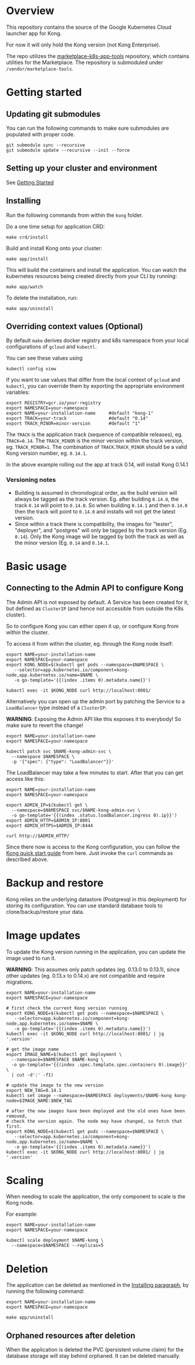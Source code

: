 # Overview

This repository contains the source of the Google Kubernetes Cloud
launcher app for Kong.

For now it will only hold the Kong version (not Kong Enterprise).

The repo utilizes the [marketplace-k8s-app-tools](https://github.com/GoogleCloudPlatform/marketplace-k8s-app-tools)
repository, which contains utilities for the Marketplace.
The repository is submoduled under `/vendor/marketplace-tools`.

# Getting started

## Updating git submodules

You can run the following commands to make sure submodules
are populated with proper code.

```shell
git submodule sync --recursive
git submodule update --recursive --init --force
```

## Setting up your cluster and environment

See [Getting Started](https://github.com/GoogleCloudPlatform/marketplace-k8s-app-tools/blob/master/README.md#getting-started)

## Installing

Run the following commands from within the `kong` folder.

Do a one time setup for application CRD:

```shell
make crd/install
```

Build and install Kong onto your cluster:

```shell
make app/install
```

This will build the containers and install the application. You can
watch the kubernetes resources being created directly from your CLI
by running:

```shell
make app/watch
```

To delete the installation, run:

```shell
make app/uninstall
```
 
## Overriding context values (Optional)

By default `make` derives docker registry and k8s namespace
from your local configurations of `gcloud` and `kubectl`. 

You can see these values using

```shell
kubectl config view
```

If you want to use values that differ from the local context of `gcloud` and `kubectl`,
you can override them by exporting the appropriate environment variables:

```shell
export REGISTRY=gcr.io/your-registry
export NAMESPACE=your-namespace
export NAME=your-installation-name     #default "kong-1"
export TRACK=your-track                #default "0.14"
export TRACK_MINOR=minor-version       #default "1"
```

The `TRACK` is the application track (sequence of compatible releases), eg. `TRACK=0.14`.
The `TRACK_MINOR` is the minor version within the track version, eg. `TRACK_MINOR=1`.
The combination of `TRACK`.`TRACK_MINOR` should be a valid Kong version number, eg. `0.14.1`.

In the above example rolling out the app at track 0.14, will install Kong 0.14.1

### Versioning notes

- Building is assumed in chronological order, as the build version will always be tagged
  as the track version. Eg. after building `0.14.0`, the track `0.14` will point to `0.14.0`.
  So when building `0.14.1` and then `0.14.0` then the track will point to `0.14.0` and installs
  will not get the latest version.
- Since within a track there is compatibility, the images for "tester", "deployer", and "postgres" will
  only be tagged by the track version (Eg. `0.14`). Only the Kong image will be tagged by both
  the track as well as the minor version (Eg. `0.14` and `0.14.1`.

# Basic usage

## Connecting to the Admin API to configure Kong

The Admin API is not exposed by default. A Service has been created for it,
but defined as `ClusterIP` (and hence not accessible from outside the K8s
cluster).

So to configure Kong you can either open it up, or configure Kong from within the
cluster.

To access it from within the cluster, eg. through the Kong node itself:

```shell
export NAME=your-installation-name
export NAMESPACE=your-namespace
export KONG_NODE=$(kubectl get pods --namespace=$NAMESPACE \
   --selector=app.kubernetes.io/component=kong-node,app.kubernetes.io/name=$NAME \
   -o go-template='{{(index .items 0).metadata.name}}')

kubectl exec -it $KONG_NODE curl http://localhost:8001/
```

Alternatively you can open up the admin port by patching the Service to a
`LoadBalancer` type instead of a `ClusterIP`:

**WARNING**: Exposing the Admin API like this exposes it to everybody! So make
sure to revert the change!

```shell
export NAME=your-installation-name
export NAMESPACE=your-namespace

kubectl patch svc $NAME-kong-admin-svc \
  --namespace $NAMESPACE \
  -p '{"spec": {"type": "LoadBalancer"}}'
```

The LoadBalancer may take a few minutes to start. After that you can get access
like this:

```shell
export NAME=your-installation-name
export NAMESPACE=your-namespace

export ADMIN_IP=$(kubectl get \
  --namespace=$NAMESPACE svc/$NAME-kong-admin-svc \
  -o go-template='{{(index .status.loadBalancer.ingress 0).ip}}')
export ADMIN_HTTP=$ADMIN_IP:8001
export ADMIN_HTTPS=$ADMIN_IP:8444

curl http://$ADMIN_HTTP/
```

Since there now is access to the Kong configuration, you can follow the
[Kong quick start guide](https://docs.konghq.com/latest/getting-started/quickstart/)
from here. Just invoke the `curl` commands as described above.

# Backup and restore

Kong relies on the underlying datastore (Postgresql in this deployment) for
storing its configuration. You can use standard database tools to
clone/backup/restore your data.

# Image updates

To update the Kong version running in the application, you can update
the image used to run it.

**WARNING**: This assumes only patch updates (eg. 0.13.0 to 0.13.1), since
other updates (eg. 0.13.x to 0.14.x) are not compatible and require migrations.

```shell
export NAME=your-installation-name
export NAMESPACE=your-namespace

# first check the current Kong version running
export KONG_NODE=$(kubectl get pods --namespace=$NAMESPACE \
   --selector=app.kubernetes.io/component=kong-node,app.kubernetes.io/name=$NAME \
   -o go-template='{{(index .items 0).metadata.name}}')
kubectl exec -it $KONG_NODE curl http://localhost:8001/ | jq '.version'

# get the image name
export IMAGE_NAME=$(kubectl get deployment \
  --namespace=$NAMESPACE $NAME-kong \
  -o go-template='{{(index .spec.template.spec.containers 0).image}}' \
  | cut -d':' -f1)

# update the image to the new version
export NEW_TAG=0.14.1
kubectl set image --namespace=$NAMESPACE deployments/$NAME-kong kong-node=$IMAGE_NAME:$NEW_TAG

# after the new images have been deployed and the old ones have been removed,
# check the version again. The node may have changed, so fetch that first.
export KONG_NODE=$(kubectl get pods --namespace=$NAMESPACE \
   --selector=app.kubernetes.io/component=kong-node,app.kubernetes.io/name=$NAME \
   -o go-template='{{(index .items 0).metadata.name}}')
kubectl exec -it $KONG_NODE curl http://localhost:8001/ | jq '.version'
```

# Scaling

When needing to scale the application, the only component to scale is the
Kong node.

For example:

```shell
export NAME=your-installation-name
export NAMESPACE=your-namespace

kubectl scale deployment $NAME-kong \
  --namespace=$NAMESPACE --replicas=5
```

# Deletion

The application can be deleted as mentioned in the [Installing paragraph](#installing),
by running the following command:

```shell
export NAME=your-installation-name
export NAMESPACE=your-namespace

make app/uninstall
```

## Orphaned resources after deletion

When the application is deleted the PVC (persistent volume claim) for the
database storage will stay behind orphaned. It can be deleted manually.
